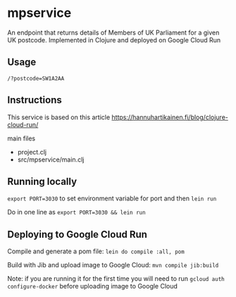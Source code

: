 # mpservice

An endpoint that returns details of Members of UK Parliament for a given UK postcode. Implemented in Clojure and deployed on Google Cloud Run

## Usage

`/?postcode=SW1A2AA`

## Instructions

This service is based on this article https://hannuhartikainen.fi/blog/clojure-cloud-run/

main files

- project.clj
- src/mpservice/main.clj

## Running locally

`export PORT=3030` to set environment variable for port and then `lein run`

Do in one line as `export PORT=3030 && lein run`

## Deploying to Google Cloud Run

Compile and generate a pom file: `lein do compile :all, pom`

Build with Jib and upload image to Google Cloud: `mvn compile jib:build`

Note: if you are running it for the first time you will need to run `gcloud auth configure-docker` before uploading image to Google Cloud

